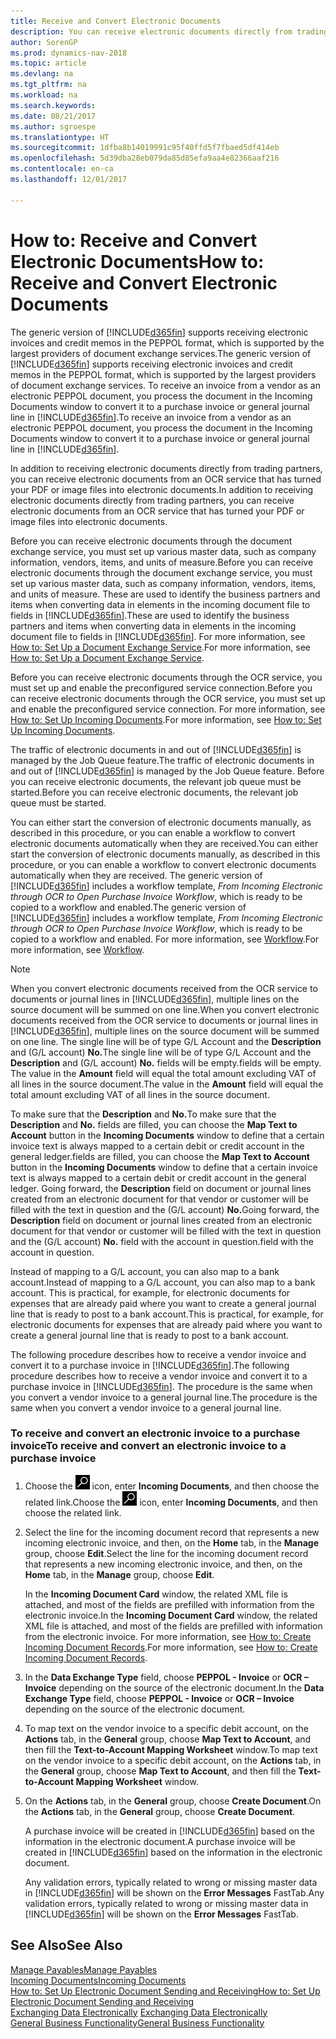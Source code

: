 ```yaml
---
title: Receive and Convert Electronic Documents
description: You can receive electronic documents directly from trading partners or from an OCR service.
author: SorenGP
ms.prod: dynamics-nav-2018
ms.topic: article
ms.devlang: na
ms.tgt_pltfrm: na
ms.workload: na
ms.search.keywords: 
ms.date: 08/21/2017
ms.author: sgroespe
ms.translationtype: HT
ms.sourcegitcommit: 1dfba8b14019991c95f40ffd5f7fbaed5df414eb
ms.openlocfilehash: 5d39dba28eb079da85d85efa9aa4e82366aaf216
ms.contentlocale: en-ca
ms.lasthandoff: 12/01/2017

---
```

# <a name="how-to-receive-and-convert-electronic-documents"></a><span data-ttu-id="3457b-103">How to: Receive and Convert Electronic Documents</span><span class="sxs-lookup"><span data-stu-id="3457b-103">How to: Receive and Convert Electronic Documents</span></span>
<span data-ttu-id="3457b-104">The generic version of [!INCLUDE[d365fin](includes/d365fin_md.md)] supports receiving electronic invoices and credit memos in the PEPPOL format, which is supported by the largest providers of document exchange services.</span><span class="sxs-lookup"><span data-stu-id="3457b-104">The generic version of [!INCLUDE[d365fin](includes/d365fin_md.md)] supports receiving electronic invoices and credit memos in the PEPPOL format, which is supported by the largest providers of document exchange services.</span></span> <span data-ttu-id="3457b-105">To receive an invoice from a vendor as an electronic PEPPOL document, you process the document in the Incoming Documents window to convert it to a purchase invoice or general journal line in [!INCLUDE[d365fin](includes/d365fin_md.md)].</span><span class="sxs-lookup"><span data-stu-id="3457b-105">To receive an invoice from a vendor as an electronic PEPPOL document, you process the document in the Incoming Documents window to convert it to a purchase invoice or general journal line in [!INCLUDE[d365fin](includes/d365fin_md.md)].</span></span>

 <span data-ttu-id="3457b-106">In addition to receiving electronic documents directly from trading partners, you can receive electronic documents from an OCR service that has turned your PDF or image files into electronic documents.</span><span class="sxs-lookup"><span data-stu-id="3457b-106">In addition to receiving electronic documents directly from trading partners, you can receive electronic documents from an OCR service that has turned your PDF or image files into electronic documents.</span></span>  

 <span data-ttu-id="3457b-107">Before you can receive electronic documents through the document exchange service, you must set up various master data, such as company information, vendors, items, and units of measure.</span><span class="sxs-lookup"><span data-stu-id="3457b-107">Before you can receive electronic documents through the document exchange service, you must set up various master data, such as company information, vendors, items, and units of measure.</span></span> <span data-ttu-id="3457b-108">These are used to identify the business partners and items when converting data in elements in the incoming document file to fields in [!INCLUDE[d365fin](includes/d365fin_md.md)].</span><span class="sxs-lookup"><span data-stu-id="3457b-108">These are used to identify the business partners and items when converting data in elements in the incoming document file to fields in [!INCLUDE[d365fin](includes/d365fin_md.md)].</span></span> <span data-ttu-id="3457b-109">For more information, see [How to: Set Up a Document Exchange Service](across-how-to-set-up-a-document-exchange-service.md).</span><span class="sxs-lookup"><span data-stu-id="3457b-109">For more information, see [How to: Set Up a Document Exchange Service](across-how-to-set-up-a-document-exchange-service.md).</span></span>  

 <span data-ttu-id="3457b-110">Before you can receive electronic documents through the OCR service, you must set up and enable the preconfigured service connection.</span><span class="sxs-lookup"><span data-stu-id="3457b-110">Before you can receive electronic documents through the OCR service, you must set up and enable the preconfigured service connection.</span></span> <span data-ttu-id="3457b-111">For more information, see [How to: Set Up Incoming Documents](across-how-setup-income-documents.md).</span><span class="sxs-lookup"><span data-stu-id="3457b-111">For more information, see [How to: Set Up Incoming Documents](across-how-setup-income-documents.md).</span></span>  

 <span data-ttu-id="3457b-112">The traffic of electronic documents in and out of [!INCLUDE[d365fin](includes/d365fin_md.md)] is managed by the Job Queue feature.</span><span class="sxs-lookup"><span data-stu-id="3457b-112">The traffic of electronic documents in and out of [!INCLUDE[d365fin](includes/d365fin_md.md)] is managed by the Job Queue feature.</span></span> <span data-ttu-id="3457b-113">Before you can receive electronic documents, the relevant job queue must be started.</span><span class="sxs-lookup"><span data-stu-id="3457b-113">Before you can receive electronic documents, the relevant job queue must be started.</span></span>  

 <span data-ttu-id="3457b-114">You can either start the conversion of electronic documents manually, as described in this procedure, or you can enable a workflow to convert electronic documents automatically when they are received.</span><span class="sxs-lookup"><span data-stu-id="3457b-114">You can either start the conversion of electronic documents manually, as described in this procedure, or you can enable a workflow to convert electronic documents automatically when they are received.</span></span> <span data-ttu-id="3457b-115">The generic version of [!INCLUDE[d365fin](includes/d365fin_md.md)] includes a workflow template, *From Incoming Electronic through OCR to Open Purchase Invoice Workflow*, which is ready to be copied to a workflow and enabled.</span><span class="sxs-lookup"><span data-stu-id="3457b-115">The generic version of [!INCLUDE[d365fin](includes/d365fin_md.md)] includes a workflow template, *From Incoming Electronic through OCR to Open Purchase Invoice Workflow*, which is ready to be copied to a workflow and enabled.</span></span> <span data-ttu-id="3457b-116">For more information, see [Workflow](across-workflow.md).</span><span class="sxs-lookup"><span data-stu-id="3457b-116">For more information, see [Workflow](across-workflow.md).</span></span>  

> [!NOTE]  
>  <span data-ttu-id="3457b-117">When you convert electronic documents received from the OCR service to documents or journal lines in [!INCLUDE[d365fin](includes/d365fin_md.md)], multiple lines on the source document will be summed on one line.</span><span class="sxs-lookup"><span data-stu-id="3457b-117">When you convert electronic documents received from the OCR service to documents or journal lines in [!INCLUDE[d365fin](includes/d365fin_md.md)], multiple lines on the source document will be summed on one line.</span></span> <span data-ttu-id="3457b-118">The single line will be of type G/L Account and the **Description** and (G/L account) **No.**</span><span class="sxs-lookup"><span data-stu-id="3457b-118">The single line will be of type G/L Account and the **Description** and (G/L account) **No.**</span></span> <span data-ttu-id="3457b-119">fields will be empty.</span><span class="sxs-lookup"><span data-stu-id="3457b-119">fields will be empty.</span></span> <span data-ttu-id="3457b-120">The value in the **Amount** field will equal the total amount excluding VAT of all lines in the source document.</span><span class="sxs-lookup"><span data-stu-id="3457b-120">The value in the **Amount** field will equal the total amount excluding VAT of all lines in the source document.</span></span>  
>   
>  <span data-ttu-id="3457b-121">To make sure that the **Description** and **No.**</span><span class="sxs-lookup"><span data-stu-id="3457b-121">To make sure that the **Description** and **No.**</span></span> <span data-ttu-id="3457b-122">fields are filled, you can choose the **Map Text to Account** button in the **Incoming Documents** window to define that a certain invoice text is always mapped to a certain debit or credit account in the general ledger.</span><span class="sxs-lookup"><span data-stu-id="3457b-122">fields are filled, you can choose the **Map Text to Account** button in the **Incoming Documents** window to define that a certain invoice text is always mapped to a certain debit or credit account in the general ledger.</span></span> <span data-ttu-id="3457b-123">Going forward, the **Description** field on document or journal lines created from an electronic document for that vendor or customer will be filled with the text in question and the (G/L account) **No.**</span><span class="sxs-lookup"><span data-stu-id="3457b-123">Going forward, the **Description** field on document or journal lines created from an electronic document for that vendor or customer will be filled with the text in question and the (G/L account) **No.**</span></span> <span data-ttu-id="3457b-124">field with the account in question.</span><span class="sxs-lookup"><span data-stu-id="3457b-124">field with the account in question.</span></span>  
>   
>  <span data-ttu-id="3457b-125">Instead of mapping to a G/L account, you can also map to a bank account.</span><span class="sxs-lookup"><span data-stu-id="3457b-125">Instead of mapping to a G/L account, you can also map to a bank account.</span></span> <span data-ttu-id="3457b-126">This is practical, for example, for electronic documents for expenses that are already paid where you want to create a general journal line that is ready to post to a bank account.</span><span class="sxs-lookup"><span data-stu-id="3457b-126">This is practical, for example, for electronic documents for expenses that are already paid where you want to create a general journal line that is ready to post to a bank account.</span></span>  

 <span data-ttu-id="3457b-127">The following procedure describes how to receive a vendor invoice and convert it to a purchase invoice in [!INCLUDE[d365fin](includes/d365fin_md.md)].</span><span class="sxs-lookup"><span data-stu-id="3457b-127">The following procedure describes how to receive a vendor invoice and convert it to a purchase invoice in [!INCLUDE[d365fin](includes/d365fin_md.md)].</span></span> <span data-ttu-id="3457b-128">The procedure is the same when you convert a vendor invoice to a general journal line.</span><span class="sxs-lookup"><span data-stu-id="3457b-128">The procedure is the same when you convert a vendor invoice to a general journal line.</span></span>  

### <a name="to-receive-and-convert-an-electronic-invoice-to-a-purchase-invoice"></a><span data-ttu-id="3457b-129">To receive and convert an electronic invoice to a purchase invoice</span><span class="sxs-lookup"><span data-stu-id="3457b-129">To receive and convert an electronic invoice to a purchase invoice</span></span>  

1.  <span data-ttu-id="3457b-130">Choose the ![Search for Page or Report](media/ui-search/search_small.png "Search for Page or Report icon") icon, enter **Incoming Documents**, and then choose the related link.</span><span class="sxs-lookup"><span data-stu-id="3457b-130">Choose the ![Search for Page or Report](media/ui-search/search_small.png "Search for Page or Report icon") icon, enter **Incoming Documents**, and then choose the related link.</span></span>  

2.  <span data-ttu-id="3457b-131">Select the line for the incoming document record that represents a new incoming electronic invoice, and then, on the **Home** tab, in the **Manage** group, choose **Edit**.</span><span class="sxs-lookup"><span data-stu-id="3457b-131">Select the line for the incoming document record that represents a new incoming electronic invoice, and then, on the **Home** tab, in the **Manage** group, choose **Edit**.</span></span>  

     <span data-ttu-id="3457b-132">In the **Incoming Document Card** window, the related XML file is attached, and most of the fields are prefilled with information from the electronic invoice.</span><span class="sxs-lookup"><span data-stu-id="3457b-132">In the **Incoming Document Card** window, the related XML file is attached, and most of the fields are prefilled with information from the electronic invoice.</span></span> <span data-ttu-id="3457b-133">For more information, see [How to: Create Incoming Document Records](across-how-create-income-document-records.md).</span><span class="sxs-lookup"><span data-stu-id="3457b-133">For more information, see [How to: Create Incoming Document Records](across-how-create-income-document-records.md).</span></span>  

3.  <span data-ttu-id="3457b-134">In the **Data Exchange Type** field, choose **PEPPOL - Invoice** or **OCR – Invoice** depending on the source of the electronic document.</span><span class="sxs-lookup"><span data-stu-id="3457b-134">In the **Data Exchange Type** field, choose **PEPPOL - Invoice** or **OCR – Invoice** depending on the source of the electronic document.</span></span>  

4.  <span data-ttu-id="3457b-135">To map text on the vendor invoice to a specific debit account, on the **Actions** tab, in the **General** group, choose **Map Text to Account**, and then fill the **Text-to-Account Mapping Worksheet** window.</span><span class="sxs-lookup"><span data-stu-id="3457b-135">To map text on the vendor invoice to a specific debit account, on the **Actions** tab, in the **General** group, choose **Map Text to Account**, and then fill the **Text-to-Account Mapping Worksheet** window.</span></span>  

5.  <span data-ttu-id="3457b-136">On the **Actions** tab, in the **General** group, choose **Create Document**.</span><span class="sxs-lookup"><span data-stu-id="3457b-136">On the **Actions** tab, in the **General** group, choose **Create Document**.</span></span>  

     <span data-ttu-id="3457b-137">A purchase invoice will be created in [!INCLUDE[d365fin](includes/d365fin_md.md)] based on the information in the electronic document.</span><span class="sxs-lookup"><span data-stu-id="3457b-137">A purchase invoice will be created in [!INCLUDE[d365fin](includes/d365fin_md.md)] based on the information in the electronic document.</span></span>  

     <span data-ttu-id="3457b-138">Any validation errors, typically related to wrong or missing master data in [!INCLUDE[d365fin](includes/d365fin_md.md)] will be shown on the **Error Messages** FastTab.</span><span class="sxs-lookup"><span data-stu-id="3457b-138">Any validation errors, typically related to wrong or missing master data in [!INCLUDE[d365fin](includes/d365fin_md.md)] will be shown on the **Error Messages** FastTab.</span></span>  

## <a name="see-also"></a><span data-ttu-id="3457b-139">See Also</span><span class="sxs-lookup"><span data-stu-id="3457b-139">See Also</span></span>  
[<span data-ttu-id="3457b-140">Manage Payables</span><span class="sxs-lookup"><span data-stu-id="3457b-140">Manage Payables</span></span>](payables-manage-payables.md)  
[<span data-ttu-id="3457b-141">Incoming Documents</span><span class="sxs-lookup"><span data-stu-id="3457b-141">Incoming Documents</span></span>](across-income-documents.md)  
[<span data-ttu-id="3457b-142">How to: Set Up Electronic Document Sending and Receiving</span><span class="sxs-lookup"><span data-stu-id="3457b-142">How to: Set Up Electronic Document Sending and Receiving</span></span>](across-how-to-set-up-electronic-document-sending-and-receiving.md)  
<span data-ttu-id="3457b-143">[Exchanging Data Electronically](across-data-exchange.md) </span><span class="sxs-lookup"><span data-stu-id="3457b-143">[Exchanging Data Electronically](across-data-exchange.md) </span></span>  
[<span data-ttu-id="3457b-144">General Business Functionality</span><span class="sxs-lookup"><span data-stu-id="3457b-144">General Business Functionality</span></span>](ui-across-business-areas.md)  

